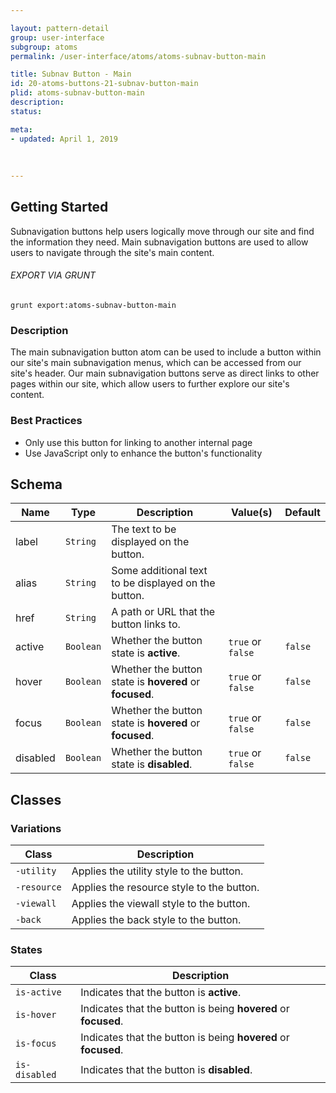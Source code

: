 ```yaml
---

layout: pattern-detail
group: user-interface
subgroup: atoms
permalink: /user-interface/atoms/atoms-subnav-button-main

title: Subnav Button - Main
id: 20-atoms-buttons-21-subnav-button-main
plid: atoms-subnav-button-main
description: 
status: 

meta:
- updated: April 1, 2019
  
  
  
---
```



## Getting Started

Subnavigation buttons help users logically move through our site and find the information they need. Main subnavigation buttons are used to allow users to navigate through the site's main content.

###### EXPORT VIA GRUNT

```
grunt export:atoms-subnav-button-main
```


### Description

The main subnavigation button atom can be used to include a button within our site's main subnavigation menus, which can be accessed from our site's header. Our main subnavigation buttons serve as direct links to other pages within our site, which allow users to further explore our site's content.


### Best Practices

- Only use this button for linking to another internal page
- Use JavaScript only to enhance the button's functionality


## Schema

| Name            | Type      | Description                                               | Value(s)                                | Default                 |
|-----------------|-----------|-----------------------------------------------------------|-----------------------------------------|-------------------------|
| label           | `String`  | The text to be displayed on the button.                   |                                         |                         |
| alias           | `String`  | Some additional text to be displayed on the button.       |                                         |                         |
| href            | `String`  | A path or URL that the button links to.                   |                                         |                         |
| active          | `Boolean` | Whether the button state is **active**.                   | `true` or `false`                       | `false`                 |
| hover           | `Boolean` | Whether the button state is **hovered** or **focused**.   | `true` or `false`                       | `false`                 |
| focus           | `Boolean` | Whether the button state is **hovered** or **focused**.   | `true` or `false`                       | `false`                 |
| disabled        | `Boolean` | Whether the button state is **disabled**.                 | `true` or `false`                       | `false`                 |


## Classes

### Variations

| Class           | Description                                     |
|-----------------|-------------------------------------------------|
| `-utility`      | Applies the utility style to the button.        |
| `-resource`     | Applies the resource style to the button.       |
| `-viewall`      | Applies the viewall style to the button.        |
| `-back`         | Applies the back style to the button.           |

### States

| Class             | Description                                                           |
|-------------------|-----------------------------------------------------------------------|
| `is-active`       | Indicates that the button is **active**.                              |
| `is-hover`        | Indicates that the button is being **hovered** or **focused**.        |
| `is-focus`        | Indicates that the button is being **hovered** or **focused**.        |
| `is-disabled`     | Indicates that the button is **disabled**.                            |
